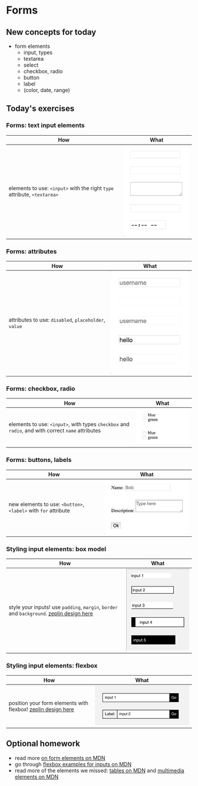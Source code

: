 # Forms

## New concepts for today

- form elements
  - input, types
  - textarea
  - select
  - checkbox, radio
  - button
  - label
  - (color, date, range)

## Today's exercises

### Forms: text input elements

| How | What |
| - | - |
| elements to use: `<input>` with the right `type` attribute, `<textarea>` | ![9.2](./assets/input.gif) |

### Forms: attributes

| How | What |
| - | - |
| attributes to use: `disabled`, `placeholder`, `value` | ![9.2](./assets/attribute.gif) |

### Forms: checkbox, radio

| How | What |
| - | - |
| elements to use: `<input>`, with types `checkbox` and `radio`, and with correct `name` attributes |  ![9.2](./assets/check.gif) |

### Forms: buttons, labels

| How | What |
| - | - |
| new elements to use: `<button>`, `<label>` with `for` attribute |  ![9.2](./assets/label.gif) |

### Styling input elements: box model

| How | What |
| - | - |
| style your inputs! use `padding`, `margin`, `border` and `background`. [zeplin design here](https://app.zeplin.io/project/5b980960f8d0cb9de317da5f/screen/5bc5fbecd010065fdf8001a2) |  ![9.2](./assets/10.jpg) |

### Styling input elements: flexbox

| How | What |
| - | - |
| position your form elements with flexbox! [zeplin design here](https://app.zeplin.io/project/5b980960f8d0cb9de317da5f/screen/5bc6015613f4bb09f4ac9b4d) |  ![9.2](./assets/10.2.jpg) |

## Optional homework
- read more [on form elements on MDN](https://developer.mozilla.org/en-US/docs/Learn/HTML/Forms/The_native_form_widgets)
- go through [flexbox examples for inputs on MDN](https://developer.mozilla.org/en-US/docs/Web/CSS/CSS_Flexible_Box_Layout/Typical_Use_Cases_of_Flexbox#Form_controls)
- read more of the elements we missed: [tables on MDN](https://developer.mozilla.org/en-US/docs/Learn/HTML/Tables) and [multimedia elements on MDN](https://developer.mozilla.org/en-US/docs/Learn/HTML/Multimedia_and_embedding)
